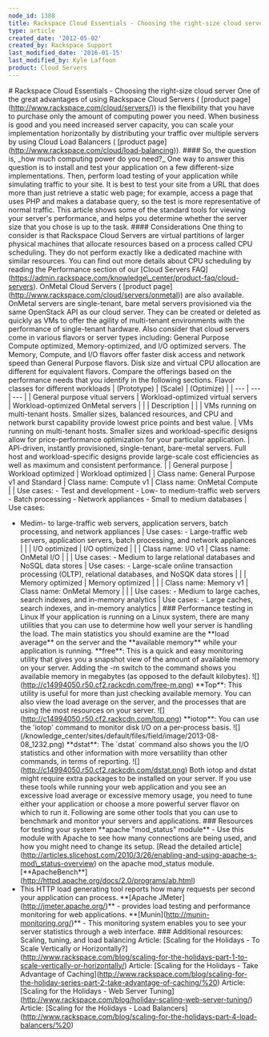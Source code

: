 ```yaml
---
node_id: 1388
title: Rackspace Cloud Essentials - Choosing the right-size cloud server
type: article
created_date: '2012-05-02'
created_by: Rackspace Support
last_modified_date: '2016-01-15'
last_modified_by: Kyle Laffoon
product: Cloud Servers
---
```


\# Rackspace Cloud Essentials - Choosing the right-size cloud server One
of the great advantages of using Rackspace Cloud Servers ( \[product
page\](http://www.rackspace.com/cloud/servers/)) is the flexibility that
you have to purchase only the amount of computing power you need. When
business is good and you need increased server capacity, you can scale
your implementation horizontally by distributing your traffic over
multiple servers by using Cloud Load Balancers ( \[product
page\](http://www.rackspace.com/cloud/load-balancing)). \#\#\#\# So, the
question is, \_how much computing power do you need?\_ One way to answer
this question is to install and test your application on a few
different-size implementations. Then, perform load testing of your
application while simulating traffic to your site. It is best to test
your site from a URL that does more than just retrieve a static web
page; for example, access a page that uses PHP and makes a database
query, so the test is more representative of normal traffic. This
article shows some of the standard tools for viewing your server's
performance, and helps you determine whether the server size that you
chose is up to the task. \#\#\#\# Considerations One thing to consider
is that Rackspace Cloud Servers are virtual partitions of larger
physical machines that allocate resources based on a process called CPU
scheduling. They do not perform exactly like a dedicated machine with
similar resources. You can find out more details about CPU scheduling by
reading the Performance section of our \[Cloud Servers
FAQ\](https://admin.rackspace.com/knowledge\_center/product-faq/cloud-servers).
OnMetal Cloud Servers ( \[product
page\](http://www.rackspace.com/cloud/servers/onmetal)) are also
available. OnMetal servers are single-tenant, bare metal servers
provisioned via the same OpenStack API as our cloud server. They can be
created or deleted as quickly as VMs to offer the agility of
multi-tenant environments with the performance of single-tenant
hardware. Also consider that cloud servers come in various flavors or
server types including: General Purpose Compute optimized,
Memory-optimized, and I/O optimized servers. The Memory, Compute, and
I/O flavors offer faster disk access and network speed than General
Purpose flavors. Disk size and virtual CPU allocation are different for
equivalent flavors. Compare the offerings based on the performance needs
that you identify in the following sections. Flavor classes for
different workloads | (Prototype) | (Scale) | (Optimize) | | --- | --- |
--- | | General purpose vitual servers | Workload-optimized virtual
servers | Workload-optimized OnMetal servers | | | Description | | | VMs
running on multi-tenant hosts. Smaller sizes, balanced resources, and
CPU and network burst capability provide lowest price points and best
value. | VMs running on multi-tenant hosts. Smaller sizes and
workload-specific designs allow for price-performance optimization for
your particular application. | API-driven, instantly provisioned,
single-tenant, bare-metal servers. Full host and workload-specific
designs provide large-scale cost efficiencies as well as maximum and
consistent performance. | | General purpose | Workload optimized |
Workload optimized | | Class name: General Purpose v1 and Standard |
Class name: Compute v1 | Class name: OnMetal Compute | | Use cases: -
Test and development - Low- to medium-traffic web servers - Batch
processing - Network appliances - Small to medium databases | Use cases:
- Medim- to large-traffic web servers, application servers, batch
processing, and network appliances | Use cases: - Large-traffic web
servers, application servers, batch processing, and network appliances |
| | I/O optimized | I/O optimized | | | Class name: I/O v1 | Class name:
OnMetal I/O | | | Use cases: - Medium to large relational databases and
NoSQL data stores | Use cases: - Large-scale online transaction
processing (OLTP), relational databases, and NoSQK data stores | | |
Memory optimized | Memory optimized | | | Class name: Memory v1 | Class
name: OnMetal Memory | | | Use cases: - Medium to large caches, search
indexes, and in-memory analytics | Use cases: - Large caches, search
indexes, and in-memory analytics | \#\#\# Performance testing in Linux
If your application is running on a Linux system, there are many
utilities that you can use to determine how well your server is handling
the load. The main statistics you should examine are the \*\*load
average\*\* on the server and the \*\*available memory\*\* while your
application is running. \*\*free\*\*: This is a quick and easy
monitoring utility that gives you a snapshot view of the amount of
available memory on your server. Adding the -m switch to the command
shows you available memory in megabytes (as opposed to the default
kilobytes). !\[\](http://c14994050.r50.cf2.rackcdn.com/free-m.png)
\*\*Top\*\*: This utility is useful for more than just checking
available memory. You can also view the load average on the server, and
the processes that are using the most resources on your server.
!\[\](http://c14994050.r50.cf2.rackcdn.com/top.png) \*\*iotop\*\*: You
can use the 'iotop' command to monitor disk I/O on a per-process basis.
!\[\](/knowledge\_center/sites/default/files/field/image/2013-08-08\_1232.png)
\*\*dstat\*\*: The \`dstat\` command also shows you the I/O statistics
and other information with more versatility than other commands, in
terms of reporting.
!\[\](http://c14994050.r50.cf2.rackcdn.com/dstat.png) Both iotop and
dstat might require extra packages to be installed on your server. If
you use these tools while running your web application and you see an
excessive load average or excessive memory usage, you need to tune
either your application or choose a more powerful server flavor on which
to run it. Following are some other tools that you can use to benchmark
and monitor your servers and applications. \#\#\# Resources for testing
your system \*\*apache "mod\_status" module\*\* - Use this module with
Apache to see how many connections are being used, and how you might
need to change its setup. \[Read the detailed
article\](http://articles.slicehost.com/2010/3/26/enabling-and-using-apache-s-mod\_status-overview)
on the apache mod\_status module.
\[\*\*ApacheBench\*\*\](http://httpd.apache.org/docs/2.0/programs/ab.html)
- This HTTP load generating tool reports how many requests per second
your application can process. \*\*\[Apache
JMeter\](http://jmeter.apache.org/)\*\* - provides load testing and
performance monitoring for web applications.
\*\*\[Munin\](http://munin-monitoring.org/)\*\* - This monitoring system
enables you to see your server statistics through a web interface.
\#\#\# Additional resources: Scaling, tuning, and load balancing
Article: \[Scaling for the Holidays - To Scale Vertically or
Horizontally?\](http://www.rackspace.com/blog/scaling-for-the-holidays-part-1-to-scale-vertically-or-horizontally/)
Article: \[Scaling for the Holidays - Take Advantage of
Caching\](http://www.rackspace.com/blog/scaling-for-the-holiday-series-part-2-take-advantage-of-caching/%20)
Article: \[Scaling for the Holidays - Web Server
Tuning\](http://www.rackspace.com/blog/holiday-scaling-web-server-tuning/)
Article: \[Scaling for the Holidays - Load
Balancers\](http://www.rackspace.com/blog/scaling-for-the-holidays-part-4-load-balancers/%20)

